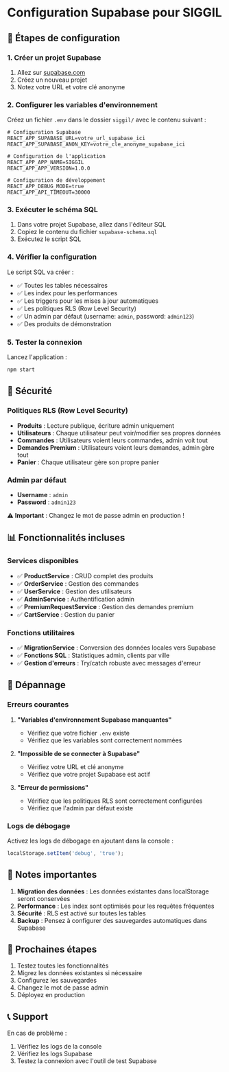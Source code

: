# Configuration Supabase pour SIGGIL

## 🚀 Étapes de configuration

### 1. Créer un projet Supabase

1. Allez sur [supabase.com](https://supabase.com)
2. Créez un nouveau projet
3. Notez votre URL et votre clé anonyme

### 2. Configurer les variables d'environnement

Créez un fichier `.env` dans le dossier `siggil/` avec le contenu suivant :

```env
# Configuration Supabase
REACT_APP_SUPABASE_URL=votre_url_supabase_ici
REACT_APP_SUPABASE_ANON_KEY=votre_cle_anonyme_supabase_ici

# Configuration de l'application
REACT_APP_APP_NAME=SIGGIL
REACT_APP_APP_VERSION=1.0.0

# Configuration de développement
REACT_APP_DEBUG_MODE=true
REACT_APP_API_TIMEOUT=30000
```

### 3. Exécuter le schéma SQL

1. Dans votre projet Supabase, allez dans l'éditeur SQL
2. Copiez le contenu du fichier `supabase-schema.sql`
3. Exécutez le script SQL

### 4. Vérifier la configuration

Le script SQL va créer :
- ✅ Toutes les tables nécessaires
- ✅ Les index pour les performances
- ✅ Les triggers pour les mises à jour automatiques
- ✅ Les politiques RLS (Row Level Security)
- ✅ Un admin par défaut (username: `admin`, password: `admin123`)
- ✅ Des produits de démonstration

### 5. Tester la connexion

Lancez l'application :
```bash
npm start
```

## 🔐 Sécurité

### Politiques RLS (Row Level Security)

- **Produits** : Lecture publique, écriture admin uniquement
- **Utilisateurs** : Chaque utilisateur peut voir/modifier ses propres données
- **Commandes** : Utilisateurs voient leurs commandes, admin voit tout
- **Demandes Premium** : Utilisateurs voient leurs demandes, admin gère tout
- **Panier** : Chaque utilisateur gère son propre panier

### Admin par défaut

- **Username** : `admin`
- **Password** : `admin123`

⚠️ **Important** : Changez le mot de passe admin en production !

## 📊 Fonctionnalités incluses

### Services disponibles

- ✅ **ProductService** : CRUD complet des produits
- ✅ **OrderService** : Gestion des commandes
- ✅ **UserService** : Gestion des utilisateurs
- ✅ **AdminService** : Authentification admin
- ✅ **PremiumRequestService** : Gestion des demandes premium
- ✅ **CartService** : Gestion du panier

### Fonctions utilitaires

- ✅ **MigrationService** : Conversion des données locales vers Supabase
- ✅ **Fonctions SQL** : Statistiques admin, clients par ville
- ✅ **Gestion d'erreurs** : Try/catch robuste avec messages d'erreur

## 🔧 Dépannage

### Erreurs courantes

1. **"Variables d'environnement Supabase manquantes"**
   - Vérifiez que votre fichier `.env` existe
   - Vérifiez que les variables sont correctement nommées

2. **"Impossible de se connecter à Supabase"**
   - Vérifiez votre URL et clé anonyme
   - Vérifiez que votre projet Supabase est actif

3. **"Erreur de permissions"**
   - Vérifiez que les politiques RLS sont correctement configurées
   - Vérifiez que l'admin par défaut existe

### Logs de débogage

Activez les logs de débogage en ajoutant dans la console :
```javascript
localStorage.setItem('debug', 'true');
```

## 📝 Notes importantes

1. **Migration des données** : Les données existantes dans localStorage seront conservées
2. **Performance** : Les index sont optimisés pour les requêtes fréquentes
3. **Sécurité** : RLS est activé sur toutes les tables
4. **Backup** : Pensez à configurer des sauvegardes automatiques dans Supabase

## 🎯 Prochaines étapes

1. Testez toutes les fonctionnalités
2. Migrez les données existantes si nécessaire
3. Configurez les sauvegardes
4. Changez le mot de passe admin
5. Déployez en production

## 📞 Support

En cas de problème :
1. Vérifiez les logs de la console
2. Vérifiez les logs Supabase
3. Testez la connexion avec l'outil de test Supabase
